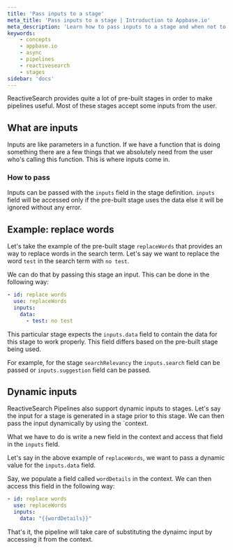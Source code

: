 ```yaml
---
title: 'Pass inputs to a stage'
meta_title: 'Pass inputs to a stage | Introduction to Appbase.io'
meta_description: 'Learn how to pass inputs to a stage and when not to do that'
keywords:
    - concepts
    - appbase.io
    - async
    - pipelines
    - reactivesearch
    - stages
sidebar: 'docs'
---
```


ReactiveSearch provides quite a lot of pre-built stages in order to make pipelines useful. Most of these stages accept some inputs from the user.

## What are inputs

Inputs are like parameters in a function. If we have a function that is doing something there are a few things that we absolutely need from the user who's calling this function. This is where inputs come in.

### How to pass

Inputs can be passed with the `inputs` field in the stage definition. `inputs` field will be accessed only if the pre-built stage uses the data else it will be ignored without any error.

## Example: replace words

Let's take the example of the pre-built stage `replaceWords` that provides an way to replace words in the search term. Let's say we want to replace the word `test` in the search term with `no test`.

We can do that by passing this stage an input. This can be done in the following way:

```yml
- id: replace words
  use: replaceWords
  inputs:
    data:
      - test: no test
```

This particular stage expects the `inputs.data` field to contain the data for this stage to work properly. This field differs based on the pre-built stage being used.

For example, for the stage `searchRelevancy` the `inputs.search` field can be passed or `inputs.suggestion` field can be passed.

## Dynamic inputs

ReactiveSearch Pipelines also support dynamic inputs to stages. Let's say the input for a stage is generated in a stage prior to this stage. We can then pass the input dynamically by using the `context.

What we have to do is write a new field in the context and access that field in the `inputs` field.

Let's say in the above example of `replaceWords`, we want to pass a dynamic value for the `inputs.data` field.

Say, we populate a field called `wordDetails` in the context. We can then access this field in the following way:

```yml
- id: replace words
  use: replaceWords
  inputs:
    data: "{{wordDetails}}"
```

That's it, the pipeline will take care of substituting the dynaimc input by accessing it from the context.